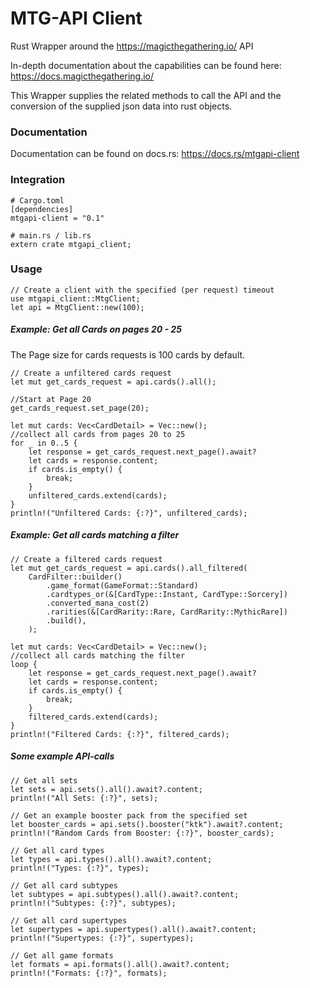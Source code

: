 # MTG-API Client
Rust Wrapper around the https://magicthegathering.io/ API

In-depth documentation about the capabilities can be found here: https://docs.magicthegathering.io/

This Wrapper supplies the related methods to call the API and the conversion of the supplied json data into rust objects.

### Documentation
Documentation can be found on docs.rs: https://docs.rs/mtgapi-client

### Integration
```
# Cargo.toml
[dependencies]
mtgapi-client = "0.1"
```

```
# main.rs / lib.rs
extern crate mtgapi_client;
```

### Usage

```
// Create a client with the specified (per request) timeout 
use mtgapi_client::MtgClient;
let api = MtgClient::new(100);
```

##### Example: Get all Cards on pages 20 - 25
The Page size for cards requests is 100 cards by default.

```
// Create a unfiltered cards request
let mut get_cards_request = api.cards().all();

//Start at Page 20
get_cards_request.set_page(20);

let mut cards: Vec<CardDetail> = Vec::new();
//collect all cards from pages 20 to 25
for _ in 0..5 {
    let response = get_cards_request.next_page().await?
    let cards = response.content;
    if cards.is_empty() {
        break;
    }
    unfiltered_cards.extend(cards);
}
println!("Unfiltered Cards: {:?}", unfiltered_cards);
```

##### Example: Get all cards matching a filter

```
// Create a filtered cards request
let mut get_cards_request = api.cards().all_filtered(
    CardFilter::builder()
        .game_format(GameFormat::Standard)
        .cardtypes_or(&[CardType::Instant, CardType::Sorcery])
        .converted_mana_cost(2)
        .rarities(&[CardRarity::Rare, CardRarity::MythicRare])
        .build(),
    );
    
let mut cards: Vec<CardDetail> = Vec::new();
//collect all cards matching the filter
loop {
    let response = get_cards_request.next_page().await?
    let cards = response.content;
    if cards.is_empty() {
        break;
    }
    filtered_cards.extend(cards);
}
println!("Filtered Cards: {:?}", filtered_cards);
```

##### Some example API-calls

```
// Get all sets
let sets = api.sets().all().await?.content;
println!("All Sets: {:?}", sets);

// Get an example booster pack from the specified set
let booster_cards = api.sets().booster("ktk").await?.content;
println!("Random Cards from Booster: {:?}", booster_cards);

// Get all card types
let types = api.types().all().await?.content;
println!("Types: {:?}", types);

// Get all card subtypes
let subtypes = api.subtypes().all().await?.content;
println!("Subtypes: {:?}", subtypes);

// Get all card supertypes
let supertypes = api.supertypes().all().await?.content;
println!("Supertypes: {:?}", supertypes);

// Get all game formats
let formats = api.formats().all().await?.content;
println!("Formats: {:?}", formats);
```
